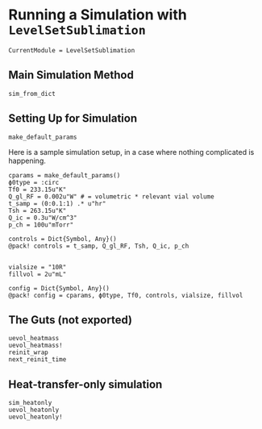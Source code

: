 # Running a Simulation with `LevelSetSublimation`

```@meta
CurrentModule = LevelSetSublimation
```

## Main Simulation Method
```@docs
sim_from_dict
```

## Setting Up for Simulation
```@docs
make_default_params
```

Here is a sample simulation setup, in a case where nothing complicated is happening.

```@doctest
cparams = make_default_params()
ϕ0type = :circ
Tf0 = 233.15u"K"
Q_gl_RF = 0.002u"W" # = volumetric * relevant vial volume
t_samp = (0:0.1:1) .* u"hr"
Tsh = 263.15u"K"
Q_ic = 0.3u"W/cm^3"
p_ch = 100u"mTorr"

controls = Dict{Symbol, Any}()
@pack! controls = t_samp, Q_gl_RF, Tsh, Q_ic, p_ch


vialsize = "10R"
fillvol = 2u"mL"

config = Dict{Symbol, Any}()
@pack! config = cparams, ϕ0type, Tf0, controls, vialsize, fillvol
```

## The Guts (not exported)

```@docs
uevol_heatmass
uevol_heatmass!
reinit_wrap
next_reinit_time
```

## Heat-transfer-only simulation

```@docs
sim_heatonly
uevol_heatonly
uevol_heatonly!
```